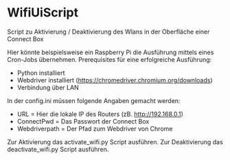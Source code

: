 # WifiUiScript
Script zu Aktivierung / Deaktivierung des Wlans in der Oberfläche einer Connect Box


Hier könnte beispielsweise ein Raspberry Pi die Ausführung mittels eines Cron-Jobs übernehmen.
Prerequisites für eine erfolgreiche Ausführung:
- Python installiert
- Webdriver installiert (https://chromedriver.chromium.org/downloads)
- Verbindung über LAN


In der config.ini müssen folgende Angaben gemacht werden:

- URL = Hier die lokale IP des Routers (zB. http://192.168.0.1)
- ConnectPwd = Das Passwort der Connect Box
- Webdriverpath = Der Pfad zum Webdriver von Chrome 

Zur Aktivierung das activate_wifi.py Script ausführen. Zur Deaktivierung das deactivate_wifi.py Script ausführen.
